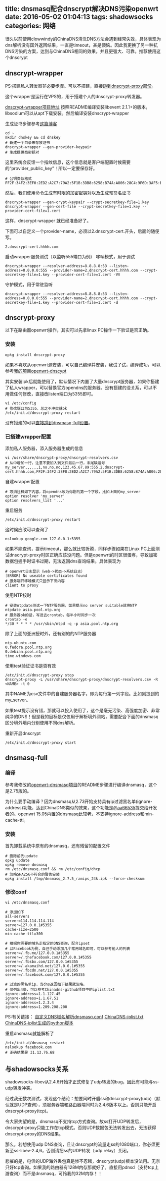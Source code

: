 title: dnsmasq配合dnscrypt解决DNS污染openwrt
date: 2016-05-02 01:04:13
tags: shadowsocks
categories: 网络
---
很久以前使用clowwindy的ChinaDNS清洗DNS方法会遇到经常失效，具体表现为dns解析没有国外返回结果，一直是timeout，甚是懊恼。因此我更换了另一种抗DNS污染的方案，达到与ChinaDNS相同的效果，并且更强大、可靠。推荐使用这个dnscrypt
<!-- more -->
## dnscrypt-wrapper

PS:搭建私人转发器非必要步骤。可以不搭建，直接[跳到dnscrypt-proxy部份](#dnscrypt-proxy)。

这个wrapper是运行在VPS的，用于搭建个人的dnscrypt-proxy转发器。

[dnscrypt-wrapper项目地址](https://github.com/Cofyc/dnscrypt-wrapper)
按照README编译安装libevent 2.1.1+的版本，libsodium可以从apt下载安装。然后编译安装dnscrypt-wrapper

生成证书步骤参考[这篇博客](https://www.logcg.com/archives/981.html)

	cd ~
	mkdir dnskey && cd dnskey
	# 新建一个目录来存放证书
	dnscrypt-wrapper --gen-provider-keypair
	# 生成提供商密钥对

这里系统会反馈一个指纹信息，这个信息就是客户端配置时候需要的“provider_public_key”！所以一定要保存好。

	# 公钥类似格式
	FF2F:34F2:3EF0:2ED2:A2C7:79A2:5F1B:3DB8:6258:B74A:A806:28C4:9F6D:3AF5:E4D8:61DA
	
然后，我们使用命令生成有时限的加密密钥对以及生成预签名证书

	dnscrypt-wrapper --gen-crypt-keypair --crypt-secretkey-file=1.key
	dnscrypt-wrapper --gen-cert-file --crypt-secretkey-file=1.key --provider-cert-file=1.cert

这样，dnscrypt-wrapper 就已经准备好了。

下面可以自定义一个provider-name，必须以2.dnscrypt-cert.开头，后面的随便写。

	2.dnscrypt-cert.hhhh.com

启动wrapper服务测试（以监听555端口为例）
哆嗦模式，用于调试

	dnscrypt-wrapper --resolver-address=8.8.8.8:53 --listen-address=0.0.0.0:555 --provider-name=2.dnscrypt-cert.hhhh.com --crypt-secretkey-file=1.key --provider-cert-file=1.cert -VV

守护模式，用于常驻监听

	dnscrypt-wrapper --resolver-address=8.8.8.8:53 --listen-address=0.0.0.0:555 --provider-name=2.dnscrypt-cert.hhhh.com --crypt-secretkey-file=1.key --provider-cert-file=1.cert -d

## dnscrypt-proxy

以下在路由器openwrt操作，其实可以先拿linux PC操作一下验证是否正确。

### 安装

	opkg install dnscrypt-proxy

如果不喜欢从openwrt源安装，可以自己编译并安装，我试了试，编译成功，可以参考[我的项目openwrt-dnscypt](https://github.com/lixingcong/dnscrypt-proxy-openwrt)

其实安装ipk后就能使用了，默认情况下内置了大量dnscrypt服务器，如果你搭建了私人wrapper，可以替换官方opendns的服务器。没有搭建的没关系，可以不用做任何修改，直接改listen端口为5355即可。

	vi /etc/config
	# 修改端口为5355，总之不冲突就ok
	/etc/init.d/dnscrypt-proxy restart
	
没有搭建的可以[直接跳到dnsmasq-full设置](#dnsmasq-full)。

### 已搭建wrapper配置

添加私人服务器，添入服务器生成的信息

	vi /usr/share/dnscrypt-proxy/dnscrypt-resolvers.csv
	# 从中增加一行，注意不要加入到文件最后一行，末尾缺逗号
	my_server,,,,,,1,no,no,no,123.45.67.89:555,2.dnscrypt-cert.hhhh.com,FF2F:34F2:3EF0:2ED2:A2C7:79A2:5F1B:3DB8:6258:B74A:A806:28C4:9F6D:3AF5:E4D8:61DA,

自建wrapper配置

	# 取消注释如下内容，将opendns改为你刚的第一个字段，比如上面的my_server
	option resolver 'my_server'
	option resolvers_list '...'

重启服务

	/etc/init.d/dnscrypt-proxy restart
	
这时候应改可以查询了

	nslookup google.com 127.0.0.1:5355

如果不能查询，提示timeout，那么就比较折腾，同样步骤如果在Linux PC上面测试dnscrypt-proxy时区正确应该没问题。但是openwrt的时区很蛋疼，导致加密数据包握手时证书过期，无法返回dns查询结果。具体表现为

	# openwrt日志显示（web->状态->系统日志）
	[ERROR] No useable certificates found
	# 服务端开哆嗦模式只显示下面内容
	client to proxy

使用NTP校时

	# 安装ntpdate测试一下NTP服务器，如果提示no server suitable就换NTP
	ntpdate asia.pool.ntp.org
	# 服务器ok的话，写进去crontab，每半小时同步一次
	crontab -e
	*/30 * * * * /usr/sbin/ntpd -q -p asia.pool.ntp.org
	
除了上面的亚洲授时外，还有别的的NTP服务器
	
	ntp.ubuntu.com
	0.fedora.pool.ntp.org
	0.debian.pool.ntp.org
	time.windows.com

使用test验证证书是否有效

	/etc/init.d/dnscrypt-proxy stop
	dnscrypt-proxy -L /usr/share/dnscrypt-proxy/dnscrypt-resolvers.csv -R <NAME> -t 0

其中NAME为csv文件中的自建服务器名字，即为每行第一列字段。比如刚提到的my_server。

如果test提示没有错，那就可以投入使用了，这个是毫无污染、高强度加密、非常纯净的DNS！但是我的目标是仅仅用于解析境外网站，需要配合下面的dnsmasq区分境外境内分别使用不同dns解析。

重新开启dnscrypt

	/etc/init.d/dnscrypt-proxy start

## dnsmasq-full

### 编译

参考我修改的[openwrt-dnsmasq项目](https://github.com/lixingcong/openwrt-dnsmasq)的README步骤进行编译dnsmasq，这个是2.75版的。

为什么要手动编译？因为dnsmasq从2.73开始支持具有ip过滤黑名单(ignore-address)功能，达到ChinaDNS类似的效果，这个功能是[@aa66535](https://github.com/aa65535)提交给开发者的。openwrt 15.05内置的dnsmasq比较老，不支持ignore-address和min-cache-ttl。

### 安装

首先卸载系统中原有的dnsmasq，还有残留的配置文件

	# 删除前先update
	opkg update
	opkg remove dnsmasq
	rm /etc/dnsmasq.conf && rm /etc/config/dhcp
	# 忽略SHA256不符合的警告安装
	opkg install /tmp/dnsmasq_2.7.5_ramips_24k.ipk --force-checksum
	
### 修改conf

	vi /etc/dnsmasq.conf
	
	# 添加如下
	all-servers
	server=114.114.114.114
	server=127.0.0.1#5355
	cache-size=2500
	min-cache-ttl=300
	
	# 根据你需要的域名走指定的DNS查询，配合ipset
	# 以Facebook为例，自己手动添加几个常用域名即可，可以参考他人的列表
	server=/.fb.me/127.0.0.1#5355
	server=/.thefacebook.com/127.0.0.1#5355
	server=/.fbsbx.com/127.0.0.1#5355
	server=/.akamaihd.net/127.0.0.1#5355
	server=/.fbcdn.net/127.0.0.1#5355
	server=/.facebook.com/127.0.0.1#5355
	
	# 过滤的黑名单ip，当dns返回如下结果就忽略。
	# 仅列出4条，可以参考Chinadns-github项目中的iplist.txt
	ignore-address=1.1.127.45
	ignore-address=1.1.67.51
	ignore-address=1.2.3.4
	ignore-address=1.209.208.200
	
PS:有关链接：
[自定义DNS域名解析dnsmasq.conf](https://github.com/aa65535/openwrt-dnsmasq/blob/master/etc/dnsmasq.d/server-custom.conf)
[ChinaDNS-iplist.txt](https://github.com/shadowsocks/ChinaDNS/blob/master/iplist.txt)
[ChinaDNS-iplist生成的python脚本](https://github.com/clowwindy/ChinaDNS-C/blob/master/tests/iplist.py)

重启dnsmasq就能解析了

	/etc/init.d/dnsmasq restart
	nslookup facebook.com
	# 正确结果是 31.13.76.68

## 与shadowsocks关系

shadowsocks-libev从2.4.6开始才正式修复了udp转发的bug，因此有可能与ss-udp转发冲突。

经过我无数次测试，发现这个结论：想要同时开启ss和dnscrypt-proxy(udp)（默认就是UDP查询），须服务器端和路由器端同时为2.4.6版本以上。否则只能开启dnscrypt-proxy(tcp)。

令大家失望的是，dnsmasq不支持tcp方式查询。故ss打开UDP转发后，dnscrypt-proxy只能工作在tcp模式。否则UDP数据包无法转发出去，无法获得dnscrypt-proxy的DNS结果。

那么，若想使用udp DNS查询，且让dnscrypt的流量走ss的1080端口，你必须更新至ss-libev-2.4,6，否则请把ss的UDP转发（udp relay）关闭。

悲摧的是，电信的UDP海外丢包真是惨不忍睹，dnscrypt(udp)根本没法用。无奈只好tcp查询。如果我的路由器有128M内存那就好了，直接用pdnsd（支持tcp上游查询）而不是dnsmasq，可怜我的32M内存！！
